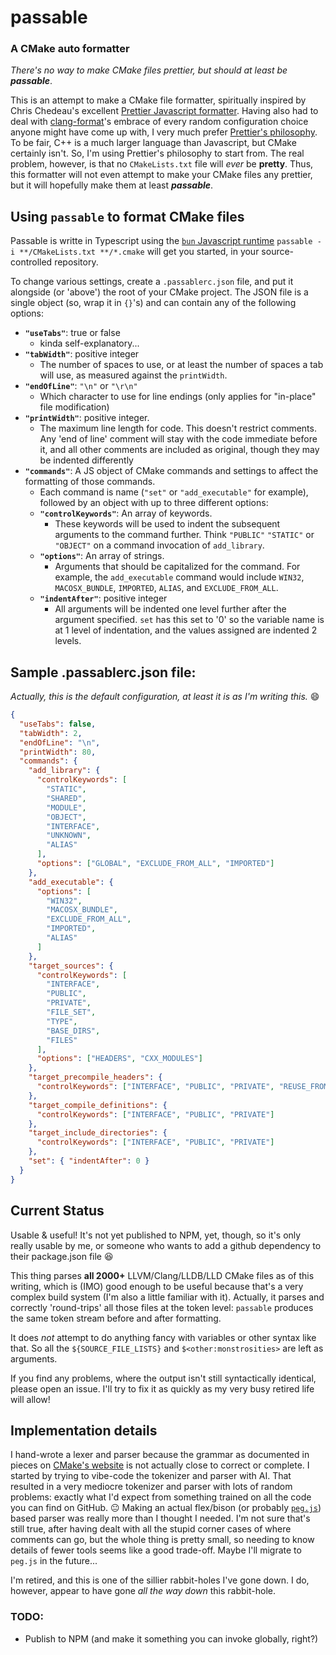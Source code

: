# passable

### A CMake auto formatter

_There's no way to make CMake files prettier, but should at least be
**passable**_.

This is an attempt to make a CMake file formatter, spiritually inspired by Chris
Chedeau's excellent [Prettier Javascript formatter](https://prettier.io). Having
also had to deal with
[clang-format](https://clang.llvm.org/docs/ClangFormatStyleOptions.html)'s
embrace of every random configuration choice anyone might have come up with, I
very much prefer
[Prettier's philosophy](https://prettier.io/docs/option-philosophy). To be fair,
C++ is a much larger language than Javascript, but CMake certainly isn't. So,
I'm using Prettier's philosophy to start from. The real problem, however, is
that no `CMakeLists.txt` file will _ever_ be **pretty**. Thus, this formatter
will not even attempt to make your CMake files any prettier, but it will
hopefully make them at least **_passable_**.

## Using `passable` to format CMake files

Passable is writte in Typescript using the
[`bun` Javascript runtime](http://bun.sh)
`passable -i **/CMakeLists.txt **/*.cmake` will get you started, in your
source-controlled repository.

To change various settings, create a `.passablerc.json` file, and put it
alongside (or 'above') the root of your CMake project. The JSON file is a single
object (so, wrap it in `{}`'s) and can contain any of the following options:

- **`"useTabs"`**: true or false
  - kinda self-explanatory...
- **`"tabWidth"`**: positive integer
  - The number of spaces to use, or at least the number of spaces a tab will
    use, as measured against the `printWidth`.
- **`"endOfLine"`**: `"\n"` or `"\r\n"`
  - Which character to use for line endings (only applies for "in-place" file
    modification)
- **`"printWidth"`**: positive integer.
  - The maximum line length for code. This doesn't restrict comments. Any 'end
    of line' comment will stay with the code immediate before it, and all other
    comments are included as original, though they may be indented differently
- **`"commands"`**: A JS object of CMake commands and settings to affect the
  formatting of those commands.
  - Each command is name (`"set"` or `"add_executable"` for example), followed
    by an object with up to three different options:
  - **`"controlKeywords"`**: An array of keywords.
    - These keywords will be used to indent the subsequent arguments to the
      command further. Think `"PUBLIC"` `"STATIC"` or `"OBJECT"` on a command
      invocation of `add_library`.
  - **`"options"`**: An array of strings.
    - Arguments that should be capitalized for the command. For example, the
      `add_executable` command would include `WIN32`, `MACOSX_BUNDLE`,
      `IMPORTED`, `ALIAS`, and `EXCLUDE_FROM_ALL`.
  - **`"indentAfter"`**: positive integer
    - All arguments will be indented one level further after the argument
      specified. `set` has this set to '0' so the variable name is at 1 level of
      indentation, and the values assigned are indented 2 levels.

## Sample .passablerc.json file:

_Actually, this is the default configuration, at least it is as I'm writing
this._ :smile:

```json
{
  "useTabs": false,
  "tabWidth": 2,
  "endOfLine": "\n",
  "printWidth": 80,
  "commands": {
    "add_library": {
      "controlKeywords": [
        "STATIC",
        "SHARED",
        "MODULE",
        "OBJECT",
        "INTERFACE",
        "UNKNOWN",
        "ALIAS"
      ],
      "options": ["GLOBAL", "EXCLUDE_FROM_ALL", "IMPORTED"]
    },
    "add_executable": {
      "options": [
        "WIN32",
        "MACOSX_BUNDLE",
        "EXCLUDE_FROM_ALL",
        "IMPORTED",
        "ALIAS"
      ]
    },
    "target_sources": {
      "controlKeywords": [
        "INTERFACE",
        "PUBLIC",
        "PRIVATE",
        "FILE_SET",
        "TYPE",
        "BASE_DIRS",
        "FILES"
      ],
      "options": ["HEADERS", "CXX_MODULES"]
    },
    "target_precompile_headers": {
      "controlKeywords": ["INTERFACE", "PUBLIC", "PRIVATE", "REUSE_FROM"]
    },
    "target_compile_definitions": {
      "controlKeywords": ["INTERFACE", "PUBLIC", "PRIVATE"]
    },
    "target_include_directories": {
      "controlKeywords": ["INTERFACE", "PUBLIC", "PRIVATE"]
    },
    "set": { "indentAfter": 0 }
  }
}
```

## Current Status

Usable & useful! It's not yet published to NPM, yet, though, so it's only really
usable by me, or someone who wants to add a github dependency to their
package.json file :laughing:

This thing parses **all 2000+** LLVM/Clang/LLDB/LLD CMake files as of this
writing, which is (IMO) good enough to be useful because that's a very complex
build system (I'm also a little familiar with it). Actually, it parses and
correctly 'round-trips' all those files at the token level: `passable` produces
the same token stream before and after formatting.

It does _not_ attempt to do anything fancy with variables or other syntax like
that. So all the `${SOURCE_FILE_LISTS}` and `$<other:monstrosities>` are left as
arguments.

If you find any problems, where the output isn't still syntactically identical,
please open an issue. I'll try to fix it as quickly as my very busy retired life
will allow!

## Implementation details

I hand-wrote a lexer and parser because the grammar as documented in pieces on
[CMake's website](https://cmake.org/cmake/help/latest/manual/cmake-language.7.html)
is not actually close to correct or complete. I started by trying to vibe-code
the tokenizer and parser with AI. That resulted in a very mediocre tokenizer and
parser with lots of random problems: exactly what I'd expect from something
trained on all the code you can find on GitHub. :neutral_face: Making an actual
flex/bison (or probably [`peg.js`](https://github.com/pegjs/pegjs)) based parser
was really more than I thought I needed. I'm not sure that's still true, after
having dealt with all the stupid corner cases of where comments can go, but the
whole thing is pretty small, so needing to know details of fewer tools seems
like a good trade-off. Maybe I'll migrate to `peg.js` in the future...

I'm retired, and this is one of the sillier rabbit-holes I've gone down. I do,
however, appear to have gone _all the way down_ this rabbit-hole.

### TODO:

- Publish to NPM (and make it something you can invoke globally, right?)
